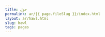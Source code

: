 ```yaml
---
title: حول
permalink: ar/{{ page.fileSlug }}/index.html
layout: ar/hawl.html
slug: hawl
tags: pages
---
```



